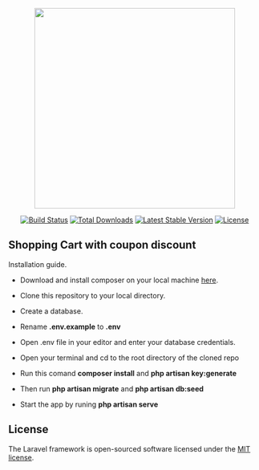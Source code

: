 <p align="center"><a href="https://laravel.com" target="_blank"><img src="https://raw.githubusercontent.com/laravel/art/master/logo-lockup/5%20SVG/2%20CMYK/1%20Full%20Color/laravel-logolockup-cmyk-red.svg" width="400"></a></p>

<p align="center">
<a href="https://travis-ci.org/laravel/framework"><img src="https://travis-ci.org/laravel/framework.svg" alt="Build Status"></a>
<a href="https://packagist.org/packages/laravel/framework"><img src="https://img.shields.io/packagist/dt/laravel/framework" alt="Total Downloads"></a>
<a href="https://packagist.org/packages/laravel/framework"><img src="https://img.shields.io/packagist/v/laravel/framework" alt="Latest Stable Version"></a>
<a href="https://packagist.org/packages/laravel/framework"><img src="https://img.shields.io/packagist/l/laravel/framework" alt="License"></a>
</p>

## Shopping Cart with coupon discount

Installation guide.

- Download and install composer on your local machine [here](https://getcomposer.org/download/).

- Clone this repository to your local directory.
- Create a database.
- Rename **.env.example** to **.env**
- Open .env file in your editor and enter your database credentials.
- Open your terminal and cd to the root directory of the cloned repo
- Run this comand **composer install** and **php artisan key:generate**
- Then run **php artisan migrate** and **php artisan db:seed**
- Start the app by runing **php artisan serve**


## License

The Laravel framework is open-sourced software licensed under the [MIT license](https://opensource.org/licenses/MIT).

